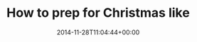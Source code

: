 ---
retweeted: false
source: <a href="http://twitter.com" rel="nofollow">Twitter Web Client</a>
entities:
  hashtags: []
  symbols: []
  user_mentions: []
  urls:
  - url: http://t.co/fCmLzue1aG
    expanded_url: http://www.thelocal.de/galleries/culture/how-to-prep-for-christmas-like-a-german
    display_url: thelocal.de/galleries/cult…
    indices:
    - '40'
    - '62'
display_text_range:
- '0'
- '62'
favorite_count: '0'
id_str: '538287367711649792'
truncated: false
retweet_count: '1'
id: '538287367711649792'
possibly_sensitive: false
created_at: Fri Nov 28 11:04:44 +0000 2014
favorited: false
full_text: How to prep for Christmas like a German
lang: en
quote_url: http://www.thelocal.de/galleries/culture/how-to-prep-for-christmas-like-a-german
tags:
- pesos:twitter
date: '2014-11-28T11:04:44+00:00'
src: https://twitter.com/bascht/status/538287367711649792
original_url: https://twitter.com/bascht/status/538287367711649792
type: twitter_tweet
text: How to prep for Christmas like a German
title: 'How to prep for Christmas like '

---